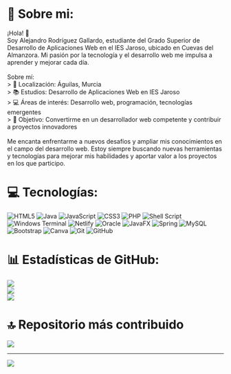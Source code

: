 # 💫 Sobre mi:
¡Hola! 👋<br>Soy Alejandro Rodríguez Gallardo, estudiante del Grado Superior de Desarrollo de Aplicaciones Web en el IES Jaroso, ubicado en Cuevas del Almanzora. Mi pasión por la tecnología y el desarrollo web me impulsa a aprender y mejorar cada día.<br><br>Sobre mí:<br> > 📍 Localización: Águilas, Murcia<br> > 📚 Estudios: Desarrollo de Aplicaciones Web en IES Jaroso<br> > 💻 Áreas de interés: Desarrollo web, programación, tecnologías emergentes<br> > 🚀 Objetivo: Convertirme en un desarrollador web competente y contribuir a proyectos innovadores<br><br>Me encanta enfrentarme a nuevos desafíos y ampliar mis conocimientos en el campo del desarrollo web. Estoy siempre buscando nuevas herramientas y tecnologías para mejorar mis habilidades y aportar valor a los proyectos en los que participo.


# 💻 Tecnologías:
![HTML5](https://img.shields.io/badge/html5-%23E34F26.svg?style=for-the-badge&logo=html5&logoColor=white) ![Java](https://img.shields.io/badge/java-%23ED8B00.svg?style=for-the-badge&logo=openjdk&logoColor=white) ![JavaScript](https://img.shields.io/badge/javascript-%23323330.svg?style=for-the-badge&logo=javascript&logoColor=%23F7DF1E) ![CSS3](https://img.shields.io/badge/css3-%231572B6.svg?style=for-the-badge&logo=css3&logoColor=white) ![PHP](https://img.shields.io/badge/php-%23777BB4.svg?style=for-the-badge&logo=php&logoColor=white) ![Shell Script](https://img.shields.io/badge/shell_script-%23121011.svg?style=for-the-badge&logo=gnu-bash&logoColor=white) ![Windows Terminal](https://img.shields.io/badge/Windows%20Terminal-%234D4D4D.svg?style=for-the-badge&logo=windows-terminal&logoColor=white) ![Netlify](https://img.shields.io/badge/netlify-%23000000.svg?style=for-the-badge&logo=netlify&logoColor=#00C7B7) ![Oracle](https://img.shields.io/badge/Oracle-F80000?style=for-the-badge&logo=oracle&logoColor=white) ![JavaFX](https://img.shields.io/badge/javafx-%23FF0000.svg?style=for-the-badge&logo=javafx&logoColor=white) ![Spring](https://img.shields.io/badge/spring-%236DB33F.svg?style=for-the-badge&logo=spring&logoColor=white) ![MySQL](https://img.shields.io/badge/mysql-4479A1.svg?style=for-the-badge&logo=mysql&logoColor=white) ![Bootstrap](https://img.shields.io/badge/bootstrap-%238511FA.svg?style=for-the-badge&logo=bootstrap&logoColor=white) ![Canva](https://img.shields.io/badge/Canva-%2300C4CC.svg?style=for-the-badge&logo=Canva&logoColor=white) ![Git](https://img.shields.io/badge/git-%23F05033.svg?style=for-the-badge&logo=git&logoColor=white) ![GitHub](https://img.shields.io/badge/github-%23121011.svg?style=for-the-badge&logo=github&logoColor=white)

# 📊 Estadísticas de GitHub:
![](https://github-readme-stats.vercel.app/api?username=alxrgdriguez&theme=tokyonight&hide_border=false&include_all_commits=false&count_private=false)<br/>
![](https://github-readme-streak-stats.herokuapp.com/?user=alxrgdriguez&theme=tokyonight&hide_border=false)<br/>
![](https://github-readme-stats.vercel.app/api/top-langs/?username=alxrgdriguez&theme=tokyonight&hide_border=false&include_all_commits=false&count_private=false&layout=compact)

# 🔝 Repositorio más contribuido
![](https://github-contributor-stats.vercel.app/api?username=alxrgdriguez&limit=5&theme=dark&combine_all_yearly_contributions=true)

---
[![](https://visitcount.itsvg.in/api?id=alxrgdriguez&icon=0&color=0)](https://visitcount.itsvg.in)

<!-- Proudly created with GPRM ( https://gprm.itsvg.in ) -->
